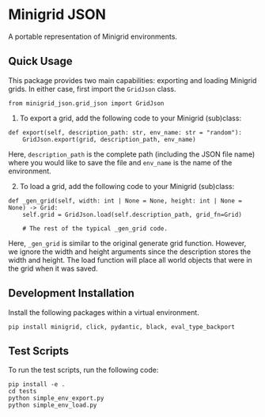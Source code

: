 # Minigrid JSON
A portable representation of Minigrid environments.

## Quick Usage

This package provides two main capabilities: exporting and loading Minigrid grids. In either case,
first import the `GridJson` class.
```
from minigrid_json.grid_json import GridJson
```

1. To export a grid, add the following code to your Minigrid (sub)class:
```
def export(self, description_path: str, env_name: str = "random"):
    GridJson.export(grid, description_path, env_name)
```

Here, `description_path` is the complete path (including the JSON file name) where 
you would like to save the file and `env_name` is the name of the environment.

2. To load a grid, add the following code to your Minigrid (sub)class:
```
def _gen_grid(self, width: int | None = None, height: int | None = None) -> Grid:
    self.grid = GridJson.load(self.description_path, grid_fn=Grid)

    # The rest of the typical _gen_grid code.
```
Here, `_gen_grid` is similar to the original generate grid function. However, we ignore
the width and height arguments since the description stores the width and height. The load
function will place all world objects that were in the grid when it was saved.

## Development Installation

Install the following packages within a virtual environment.
```
pip install minigrid, click, pydantic, black, eval_type_backport
```

## Test Scripts

To run the test scripts, run the following code:
```
pip install -e .
cd tests
python simple_env_export.py
python simple_env_load.py
```
